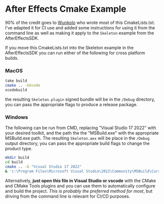 # After Effects Cmake Example

90% of the credit goes to [Wunkolo](https://github.com/Wunkolo) who wrote most of this CmakeLists.txt. I've adapted it for CI use and 
added some instructions for using it from the command line as well as making it apply to the `Skeleton` example from the AfterEffectsSDK. 

If you move this CmakeLists.txt into the Skeleton example in the AfterEffectsSDK you can run either of the following for 
cross platform builds.

### MacOS

```bash
take build
cmake .. -GXcode
xcodebuild
```

the resulting `Skeleton.plugin` signed bundle will be in the `/Debug` directory, you can pass the appropriate flags to produce a release package.

### Windows 

The following can be run from CMD, replacing "Visual Studio 17 2022" with your desired toolkit, and the path the the "MSBuild.exe" with the 
appropriate MSBuild.exe path. The resulting `Skeleton.aex` will be place in the `/Debug` output directory, you can pass the appropriate build flags to change the 
product type.

```bash
mkdir build
cd build
cmake .. -G "Visual Studio 17 2022" 
& 'c:\Program Files\Microsoft Visual Studio\2022\Community\MSBuild\Current\Bin\MSBuild.exe' .\Skeleton.sln
```

Alternatively, **just open this file in Visual Studio or vscode** with the CMake and CMake Tools plugins and you can use them to automatically configure and build the project. *This is probably the preferred method for most*, but driving from the command line is relevant for CI/CD purposes.
